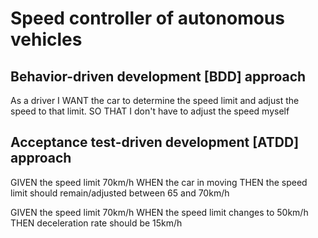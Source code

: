 # Speed controller of autonomous vehicles

## Behavior-driven development [BDD] approach  
As a        driver
I WANT      the car to determine the speed limit and adjust the speed to that limit.
SO THAT     I don't have to adjust the speed myself

## Acceptance test-driven development [ATDD] approach 
GIVEN       the speed limit 70km/h
WHEN        the car in moving
THEN        the speed limit should remain/adjusted between 65 and 70km/h

GIVEN       the speed limit 70km/h
WHEN        the speed limit changes to 50km/h
THEN        deceleration rate should be 15km/h